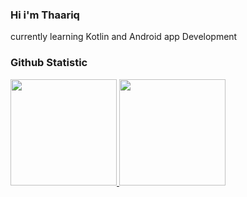 ### Hi i'm Thaariq

currently learning Kotlin and Android app Development

### Github Statistic
<p align="left">
<a href="https://github.com/thaariqnst">
<img height="170em" src="https://github-readme-stats-eight-theta.vercel.app/api/top-langs/?username=thaariqnst&layout=compact&langs_count=8&theme=buefy"/>
<img height="170em" src="https://github-readme-stats-eight-theta.vercel.app/api?username=thaariqnst&show_icons=true&theme=buefy&include_all_commits=true&count_private=true"/>
</a>
</p>
